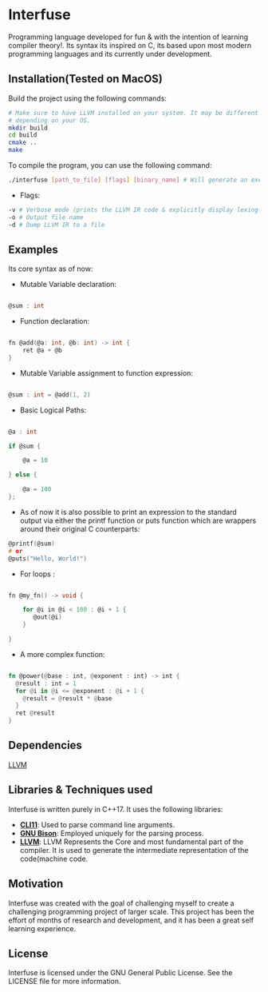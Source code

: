 # Interfuse

Programming language developed for fun & with the intention of learning compiler theory!. Its syntax its inspired on C, its based upon most modern programming languages and its currently under development.

## Installation(Tested on MacOS)

Build the project using the following commands:

```bash
# Make sure to have LLVM installed on your system. It may be different
# depending on your OS.
mkdir build
cd build
cmake ..
make
```

To compile the program, you can use the following command:

```bash
./interfuse [path_to_file] [flags] [binary_name] # Will generate an executable with the specified binary name
```

- Flags:

```bash
-v # Verbose mode (prints the LLVM IR code & explicitly display lexing process)
-o # Output file name
-d # Dump LLVM IR to a file
```

## Examples

Its core syntax as of now:

- Mutable Variable declaration:

```c

@sum : int
```

- Function declaration:

```c

fn @add(@a: int, @b: int) -> int {
    ret @a + @b
}
```

- Mutable Variable assignment to function expression:

```c

@sum : int = @add(1, 2)
```

- Basic Logical Paths:

```c

@a : int

if @sum {

    @a = 10

} else {

    @a = 100
};

```

- As of now it is also possible to print an expression to the standard output via either the printf function or puts function which are wrappers around their original C counterparts:

```c
@printf(@sum)
# or
@puts("Hello, World!")
```

- For loops :

```c

fn @my_fn() -> void {

    for @i in @i < 100 : @i + 1 {
       @out(@i)
    }

}

```

- A more complex function:

```rust

fn @power(@base : int, @exponent : int) -> int {
  @result : int = 1
  for @i in @i <= @exponent : @i + 1 {
    @result = @result * @base
  }
  ret @result
}

```

## Dependencies

[LLVM](https://llvm.org/)

## Libraries & Techniques used

Interfuse is written purely in C++17. It uses the following libraries:

- **[CLI11](https://github.com/CLIUtils/CLI11)**: Used to parse command line arguments.
- **[GNU Bison](https://github.com/akimd/bison)**: Employed uniquely for the parsing process.
- **[LLVM](https://llvm.org/)**: LLVM Represents the Core and most fundamental part of the compiler. It is used to generate the intermediate representation of the code(machine code.

## Motivation

Interfuse was created with the goal of challenging myself to create a challenging programming project of larger scale. This project has been the effort of months of research and development, and it has been a great self learning experience.

## License
Interfuse is licensed under the GNU General Public License. See the LICENSE file for more information.

